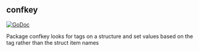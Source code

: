 ## confkey

[![GoDoc](https://godoc.org/github.com/choria-io/go-confkey?status.svg)](https://godoc.org/github.com/choria-io/go-config/confkey)

Package confkey looks for tags on a structure and set values based on the tag rather than the struct item names
